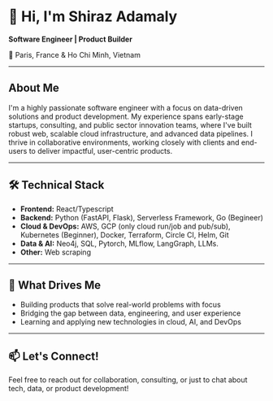 # 👋 Hi, I'm Shiraz Adamaly

**Software Engineer |  Product Builder**

📍 Paris, France & Ho Chi Minh, Vietnam  

---

## About Me

I'm a highly passionate software engineer with a focus on data-driven solutions and product development. My experience spans early-stage startups, consulting, and public sector innovation teams, where I've built robust web, scalable cloud infrastructure, and advanced data pipelines. I thrive in collaborative environments, working closely with clients and end-users to deliver impactful, user-centric products.

---

## 🛠️ Technical Stack

- **Frontend:** React/Typescript
- **Backend:** Python (FastAPI, Flask), Serverless Framework, Go (Begineer)
- **Cloud & DevOps:** AWS, GCP (only cloud run/job and pub/sub), Kubernetes (Beginner), Docker, Terraform, Circle CI, Helm, Git
- **Data & AI:** Neo4j, SQL, Pytorch, MLflow, LangGraph, LLMs.
- **Other:** Web scraping

---

## 🌱 What Drives Me

- Building products that solve real-world problems with focus
- Bridging the gap between data, engineering, and user experience
- Learning and applying new technologies in cloud, AI, and DevOps

---

## 📫 Let's Connect!

Feel free to reach out for collaboration, consulting, or just to chat about tech, data, or product development!
